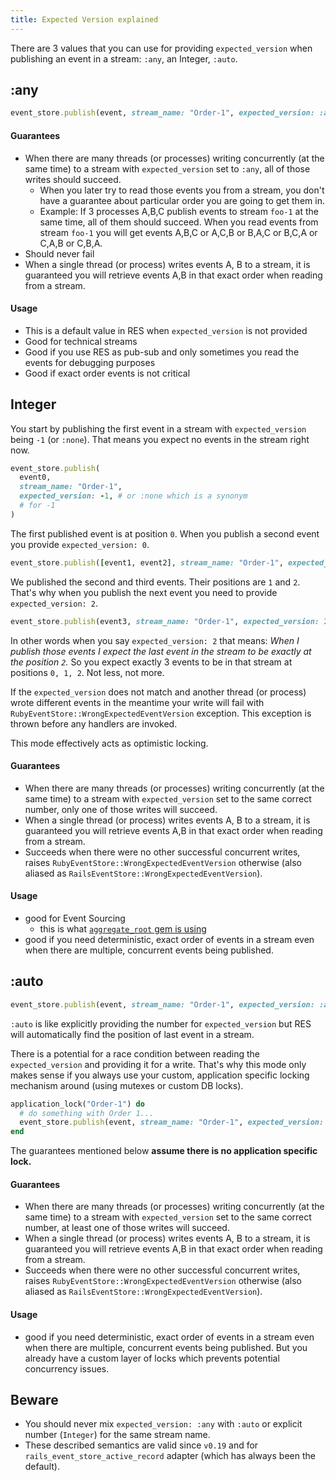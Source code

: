 ```yaml
---
title: Expected Version explained
---
```


There are 3 values that you can use for providing `expected_version` when publishing an event in a stream: `:any`, an Integer, `:auto`.

## :any

```ruby
event_store.publish(event, stream_name: "Order-1", expected_version: :any)
```

#### Guarantees

- When there are many threads (or processes) writing concurrently (at the same time) to a stream with `expected_version` set to `:any`, all of those writes should succeed.
  - When you later try to read those events you from a stream, you don't have a guarantee about particular order you are going to get them in.
  - Example: If 3 processes A,B,C publish events to stream `foo-1` at the same time, all of them should succeed. When you read events from stream `foo-1` you will get events A,B,C or A,C,B or B,A,C or B,C,A or C,A,B or C,B,A.
- Should never fail
- When a single thread (or process) writes events A, B to a stream, it is guaranteed you will retrieve events A,B in that exact order when reading from a stream.

#### Usage

- This is a default value in RES when `expected_version` is not provided
- Good for technical streams
- Good if you use RES as pub-sub and only sometimes you read the events for debugging purposes
- Good if exact order events is not critical

## Integer

You start by publishing the first event in a stream with `expected_version` being `-1` (or `:none`). That means you expect no events in the stream right now.

```ruby
event_store.publish(
  event0,
  stream_name: "Order-1",
  expected_version: -1, # or :none which is a synonym
  # for -1
)
```

The first published event is at position `0`. When you publish a second event you provide `expected_version: 0`.

```ruby
event_store.publish([event1, event2], stream_name: "Order-1", expected_version: 0)
```

We published the second and third events. Their positions are `1` and `2`. That's why when you publish the next event you need to provide `expected_version: 2`.

```ruby
event_store.publish(event3, stream_name: "Order-1", expected_version: 2)
```

In other words when you say `expected_version: 2` that means: _When I publish those events I expect the last event in the stream to be exactly at the position `2`._ So you expect exactly 3 events to be in that stream at positions `0, 1, 2`. Not less, not more.

If the `expected_version` does not match and another thread (or process) wrote different events in the meantime your write will fail with `RubyEventStore::WrongExpectedEventVersion` exception. This exception is thrown before any handlers are invoked.

This mode effectively acts as optimistic locking.

#### Guarantees

- When there are many threads (or processes) writing concurrently (at the same time) to a stream with `expected_version` set to the same correct number, only one of those writes will succeed.
- When a single thread (or process) writes events A, B to a stream, it is guaranteed you will retrieve events A,B in that exact order when reading from a stream.
- Succeeds when there were no other successful concurrent writes, raises `RubyEventStore::WrongExpectedEventVersion` otherwise (also aliased as `RailsEventStore::WrongExpectedEventVersion`).

#### Usage

- good for Event Sourcing
  - this is what [`aggregate_root` gem is using](https://github.com/RailsEventStore/rails_event_store/blob/d23640e4bcd54ac2e0f8af60c1ff8633632c0d99/aggregate_root/lib/aggregate_root.rb#L26)
- good if you need deterministic, exact order of events in a stream even when there are multiple, concurrent events being published.

## :auto

```ruby
event_store.publish(event, stream_name: "Order-1", expected_version: :auto)
```

`:auto` is like explicitly providing the number for `expected_version` but RES will automatically find the position of last event in a stream.

There is a potential for a race condition between reading the `expected_version` and providing it for a write. That's why this mode only makes sense if you always use your custom, application specific locking mechanism around (using mutexes or custom DB locks).

```ruby
application_lock("Order-1") do
  # do something with Order 1...
  event_store.publish(event, stream_name: "Order-1", expected_version: :auto)
end
```

The guarantees mentioned below **assume there is no application specific lock.**

#### Guarantees

- When there are many threads (or processes) writing concurrently (at the same time) to a stream with `expected_version` set to the same correct number, at least one of those writes will succeed.
- When a single thread (or process) writes events A, B to a stream, it is guaranteed you will retrieve events A,B in that exact order when reading from a stream.
- Succeeds when there were no other successful concurrent writes, raises `RubyEventStore::WrongExpectedEventVersion` otherwise (also aliased as `RailsEventStore::WrongExpectedEventVersion`).

#### Usage

- good if you need deterministic, exact order of events in a stream even when there are multiple, concurrent events being published. But you already have a custom layer of locks which prevents potential concurrency issues.

## Beware

- You should never mix `expected_version: :any` with `:auto` or explicit number (`Integer`) for the same stream name.
- These described semantics are valid since `v0.19` and for `rails_event_store_active_record` adapter (which has always been the default).

